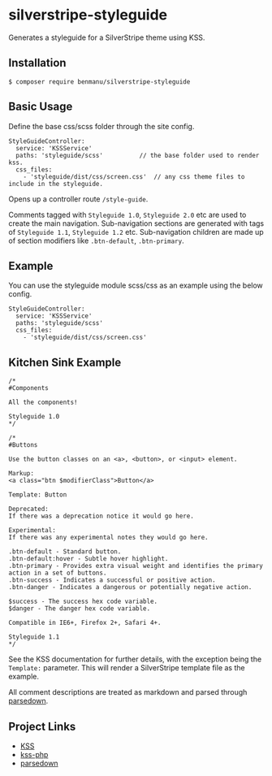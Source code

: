 # silverstripe-styleguide
Generates a styleguide for a SilverStripe theme using KSS.

## Installation
	
	$ composer require benmanu/silverstripe-styleguide

## Basic Usage
Define the base css/scss folder through the site config.

	StyleGuideController:
	  service: 'KSSService'
  	  paths: 'styleguide/scss' 			// the base folder used to render kss.
  	  css_files:
    	- 'styleguide/dist/css/screen.css' 	// any css theme files to include in the styleguide.

Opens up a controller route `/style-guide`.

Comments tagged with `Styleguide 1.0`, `Styleguide 2.0` etc are used to create the main navigation.
Sub-navigation sections are generated with tags of `Styleguide 1.1`, `Styleguide 1.2` etc.
Sub-navigation children are made up of section modifiers like `.btn-default`, `.btn-primary`.

## Example
You can use the styleguide module scss/css as an example using the below config.

	StyleGuideController:
	  service: 'KSSService'
  	  paths: 'styleguide/scss'
  	  css_files:
    	- 'styleguide/dist/css/screen.css'

## Kitchen Sink Example
	/*
	#Components

	All the components!

	Styleguide 1.0
	*/

	/*
	#Buttons

	Use the button classes on an <a>, <button>, or <input> element.

	Markup: 
	<a class="btn $modifierClass">Button</a>

	Template: Button

	Deprecated:
	If there was a deprecation notice it would go here.

	Experimental:
	If there was any experimental notes they would go here.

	.btn-default - Standard button.
	.btn-default:hover - Subtle hover highlight.
	.btn-primary - Provides extra visual weight and identifies the primary action in a set of buttons.
	.btn-success - Indicates a successful or positive action.
	.btn-danger - Indicates a dangerous or potentially negative action.

	$success - The success hex code variable.
	$danger - The danger hex code variable.

	Compatible in IE6+, Firefox 2+, Safari 4+.

	Styleguide 1.1
	*/

See the KSS documentation for further details, with the exception being the `Template:` parameter. This will render a SilverStripe template file as the example.

All comment descriptions are treated as markdown and parsed through [parsedown](http://parsedown.org/).

## Project Links
 * [KSS](http://warpspire.com/kss/)
 * [kss-php](https://github.com/scaninc/kss-php)
 * [parsedown](http://parsedown.org/)
